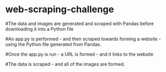 # web-scraping-challenge

#The data and images are generated and scraped with Pandas before downloading it into a Python file

#An app.py is performed - and then scraped towards forming a website - using the Python file generated from Pandas.

#Once the app.py is run - a URL is formed - and it links to the website

#The data is scraped - and all of the images are formed.
